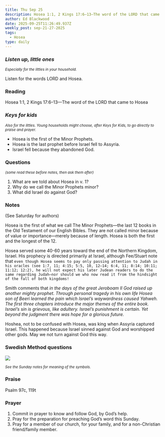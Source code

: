 ```yaml
---
title: Thu Sep 25
description: Hosea 1:1, 2 Kings 17:6–13—The word of the LORD that came to Hosea
author: Ed Blackwood
date: 2025-09-25T11:26:49.937Z
weekly_post: sep-21-27-2025
tags:
  - Hosea
type: daily
---
```

### *Listen up, little ones*

<div><small><i>Especially for the littles in your household.</i></small></div>

Listen for the words LORD and Hosea.

### Reading

Hosea 1:1, 2 Kings 17:6–13—The word of the LORD that came to Hosea

### *Keys for kids*

<div><small><i>Also for the littles. Young households might choose, after Keys for Kids, to go directly to praise and prayer.</i></small></div>

* Hosea is the first of the Minor Prophets.
* Hosea is the last prophet before Israel fell to Assyria.
* Israel fell because they abandoned God.

### Questions

<div><small><i>(some read these before notes, then ask them after)</i></small></div>

1. What are we told about Hosea in v. 1?
2. Why do we call the Minor Prophets minor?
3. What did Israel do against God?

### Notes

(See Saturday for authors)	

Hosea is the first of what we call The Minor Prophets—the last 12 books in the Old Testament of our English Bibles. They are not called minor because of value or importance—merely because of length. Hosea is both the first and the longest of the 12.

Hosea served some 40-60 years toward the end of the Northern Kingdom, Israel. His prophecy is directed primarily at Israel, although Fee/Stuart note that `even though Hosea seems to pay only passing attention to Judah in his oracles (see 1:7, 11; 4:15; 5:5, 10, 12–14; 6:4, 11; 8:14; 10:11; 11:12; 12:2), he will not expect his later Judean readers to do the same regarding Judah—nor should we who now read it from the hindsight of the fall of both kingdoms!`

Smith comments that *in the days of the great Jeroboam II God raised up another mighty prophet. Through personal tragedy in his own life Hosea son of Beeri learned the pain which Israel’s waywardness caused Yahweh. The first three chapters introduce the major themes of the entire book. Israel’s sin is grievous, like adultery. Israel’s punishment is certain. Yet beyond the judgment there was hope for a glorious future.*

Hoshea, not to be confused with Hosea, was king when Assyria captured Israel. This happened because Israel sinned against God and worshipped other gods. May we not turn against God this way.

### Swedish Method questions

![](/static/img/family_worship_study_ed-swedish_questions.png)

<div><small><i>See the Sunday notes for meaning of the symbols.</i></small></div>

### Praise

Psalm 97c, 119t

### Prayer

1. Commit in prayer to know and follow God, by God’s help.
2. Pray for the preparation for preaching God’s word this Sunday.
3. Pray for a member of our church, for your family, and for a non-Christian friend/family member.